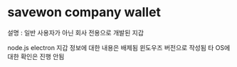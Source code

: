 # savewon company wallet

설명 : 일반 사용자가 아닌 회사 전용으로 개발된 지갑

node.js 
electron
지갑 정보에 대한 내용은 배제됨
윈도우즈 버전으로 작성됨 타 OS에 대한 확인은 진행 안됨
